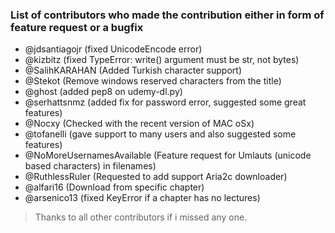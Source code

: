 ### List of contributors who made the contribution either in form of feature request or a bugfix
 - @jdsantiagojr (fixed UnicodeEncode error)
 - @kizbitz (fixed TypeError: write() argument must be str, not bytes)
 - @SalihKARAHAN (Added Turkish character support)
 - @Stekot (Remove windows reserved characters from the title)
 - @ghost (added pep8 on udemy-dl.py)
 - @serhattsnmz (added fix for password error, suggested some great features)
 - @Nocxy (Checked with the recent version of MAC oSx)
 - @tofanelli (gave support to many users and also suggested some features)
 - @NoMoreUsernamesAvailable (Feature request for Umlauts (unicode based characters) in filenames)
 - @RuthlessRuler (Requested to add support Aria2c downloader)
 - @alfari16 (Download from specific chapter)
 - @arsenico13 (fixed KeyError if a chapter has no lectures)

> Thanks to all other contributors if i missed any one.   